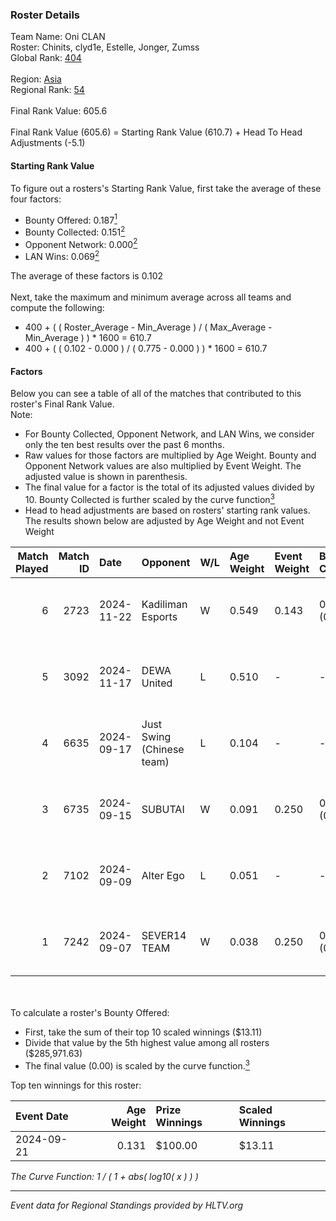 ### Roster Details<br />
Team Name: Oni CLAN<br />
Roster: Chinits, clyd1e, Estelle, Jonger, Zumss<br />
Global Rank: [404](../../standings_global_2025_02_28.md)<br />
<br />
Region: [Asia]( ../../standings_asia_2025_02_28.md)<br />
Regional Rank: [54]( ../../standings_asia_2025_02_28.md)<br />
<br />
Final Rank Value:  605.6<br />
<br />
Final Rank Value (605.6) = Starting Rank Value (610.7) + Head To Head Adjustments (-5.1)<br />

#### Starting Rank Value<br />
To figure out a rosters's Starting Rank Value, first take the average of these four factors:<br />
- Bounty Offered: 0.187[<sup>1</sup>](#table2)
- Bounty Collected: 0.151[<sup>2</sup>](#table1)
- Opponent Network: 0.000[<sup>2</sup>](#table1)
- LAN Wins: 0.069[<sup>2</sup>](#table1)

The average of these factors is 0.102<br />
<br />
Next, take the maximum and minimum average across all teams and compute the following:<br />
- 400 + ( ( Roster_Average - Min_Average ) / ( Max_Average - Min_Average ) ) * 1600 = 610.7
- 400 + ( ( 0.102 - 0.000 ) / ( 0.775 - 0.000 ) ) * 1600 = 610.7


#### Factors<br />
Below you can see a table of all of the matches that contributed to this roster's Final Rank Value.<br />
Note:<br />

- For Bounty Collected, Opponent Network, and LAN Wins, we consider only the ten best results over the past 6 months.
- Raw values for those factors are multiplied by Age Weight. Bounty and Opponent Network values are also multiplied by Event Weight. The adjusted value is shown in parenthesis.
- The final value for a factor is the total of its adjusted values divided by 10. Bounty Collected is further scaled by the curve function[<sup>3</sup>](#curveFunction)
- Head to head adjustments are based on rosters' starting rank values. The results shown below are adjusted by Age Weight and not Event Weight
<span id="table1"></span><br />


| Match Played | Match ID | Date       | Opponent                  | W/L | Age Weight | Event Weight | Bounty Collected | Opponent Network | LAN Wins  | H2H Adj. | Roster                                  |
| -: | -: | :- | :- | :- | :- | :- | :- | :- | :- | -: | :- |
|            6 |     2723 | 2024-11-22 | Kadiliman Esports         | W   | 0.549      | 0.143        | 0.000 (0.000)    | 0.031 (0.002)    | 1 (0.549) |     4.19 | Chinits, clyd1e, Estelle, Jonger, Zumss |
|            5 |     3092 | 2024-11-17 | DEWA United               | L   | 0.510      | -            | -                | -                | -         |    -8.78 | Chinits, clyd1e, JMX, Jonger, Zumss     |
|            4 |     6635 | 2024-09-17 | Just Swing (Chinese team) | L   | 0.104      | -            | -                | -                | -         |    -1.00 | clyd1e, Jaytzy, Jonger, Whis, Zumss     |
|            3 |     6735 | 2024-09-15 | SUBUTAI                   | W   | 0.091      | 0.250        | 0.001 (0.000)    | 0.062 (0.001)    | 0 (0.000) |     1.12 | clyd1e, Estelle, Jaytzy, Whis, Zumss    |
|            2 |     7102 | 2024-09-09 | Alter Ego                 | L   | 0.051      | -            | -                | -                | -         |    -0.88 | clyd1e, Jaytzy, Jonger, Whis, Zumss     |
|            1 |     7242 | 2024-09-07 | SEVER14 TEAM              | W   | 0.038      | 0.250        | 0.000 (0.000)    | 0.000 (0.000)    | 0 (0.000) |     0.28 | clyd1e, Jaytzy, Jonger, Whis, Zumss     |

<br />
<span id="table2"></span><br />
To calculate a roster's Bounty Offered:<br />

- First, take the sum of their top 10 scaled winnings ($13.11)
- Divide that value by the 5th highest value among all rosters ($285,971.63)
- The final value (0.00) is scaled by the curve function.[<sup>3</sup>](#curveFunction)

Top ten winnings for this roster:<br />

| Event Date | Age Weight | Prize Winnings | Scaled Winnings |
| :- | -: | :- | :- |
| 2024-09-21 |      0.131 | $100.00        | $13.11          |


<span id="curveFunction"></span>_The Curve Function: 1 / ( 1 + abs( log10( x ) ) )_<br />

---
_Event data for Regional Standings provided by HLTV.org_<br />
